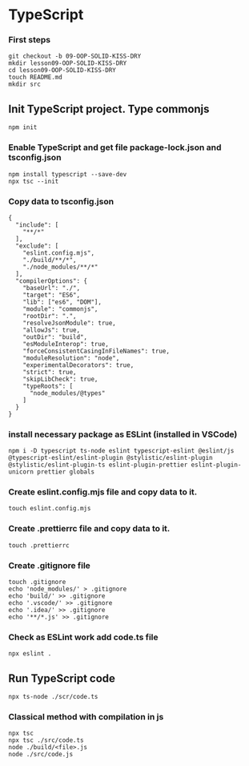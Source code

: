 # TypeScript

### First steps

```
git checkout -b 09-OOP-SOLID-KISS-DRY
mkdir lesson09-OOP-SOLID-KISS-DRY
cd lesson09-OOP-SOLID-KISS-DRY
touch README.md
mkdir src
```

## Init TypeScript project. Type commonjs

```
npm init
```

### Enable TypeScript and get file package-lock.json and tsconfig.json

```
npm install typescript --save-dev
npx tsc --init
```

### Copy data to tsconfig.json

```
{
  "include": [
    "**/*"
  ],
  "exclude": [
    "eslint.config.mjs",
    "./build/**/*",
    "./node_modules/**/*"
  ],
  "compilerOptions": {
    "baseUrl": "./",
    "target": "ES6",
    "lib": ["es6", "DOM"],
    "module": "commonjs",
    "rootDir": ".",
    "resolveJsonModule": true,
    "allowJs": true,
    "outDir": "build",
    "esModuleInterop": true,
    "forceConsistentCasingInFileNames": true,
    "moduleResolution": "node",
    "experimentalDecorators": true,
    "strict": true,
    "skipLibCheck": true,
    "typeRoots": [
      "node_modules/@types"
    ]
  }
}
```

### install necessary package as ESLint (installed in VSCode)

```
npm i -D typescript ts-node eslint typescript-eslint @eslint/js @typescript-eslint/eslint-plugin @stylistic/eslint-plugin @stylistic/eslint-plugin-ts eslint-plugin-prettier eslint-plugin-unicorn prettier globals
```

### Create eslint.config.mjs file and copy data to it.

```
touch eslint.config.mjs
```

### Create .prettierrc file and copy data to it.

```
touch .prettierrc
```

### Create .gitignore file

```
touch .gitignore
echo 'node_modules/' > .gitignore
echo 'build/' >> .gitignore
echo '.vscode/' >> .gitignore
echo '.idea/' >> .gitignore
echo '**/*.js' >> .gitignore
```

### Check as ESLint work add code.ts file

```
npx eslint .
```

## Run TypeScript code

```
npx ts-node ./scr/code.ts
```

### Classical method with compilation in js

```
npx tsc
npx tsc ./src/code.ts
node ./build/<file>.js
node ./src/code.js
```
